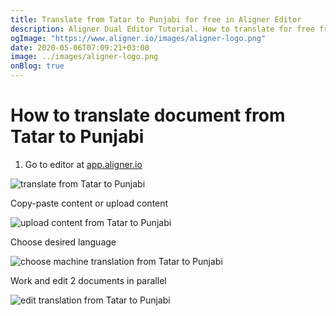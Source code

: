 ```yaml
---
title: Translate from Tatar to Punjabi for free in Aligner Editor
description: Aligner Dual Editor Tutorial. How to translate for free from Tatar to Punjabi. Aligner is multilingual document management platform. 
ogImage: "https://www.aligner.io/images/aligner-logo.png"
date: 2020-05-06T07:09:21+03:00
image: ../images/aligner-logo.png
onBlog: true
---
```


# How to translate document from Tatar to Punjabi

1. Go to editor at [app.aligner.io](https://app.aligner.io "Aligner App web page")

![translate from Tatar to Punjabi](../aligner-blank-editor.png "translate from Tatar to Punjabi")

Copy-paste content or upload content

![upload content from Tatar to Punjabi](../aligner-uploaded-document.png "upload content from Tatar to Punjabi")

Choose desired language

![choose machine translation from Tatar to Punjabi](../aligner-language-dropdown.png "choose machine translation from Tatar to Punjabi")

Work and edit 2 documents in parallel

![edit translation from Tatar to Punjabi](../aligner-double-sitded-editor.png "edit translation from Tatar to Punjabi")

